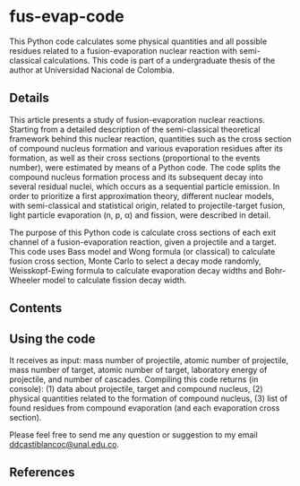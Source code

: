 # fus-evap-code
This Python code calculates some physical quantities and all possible residues related to a fusion-evaporation nuclear reaction with semi-classical calculations. This code is part of a undergraduate thesis of the author at Universidad Nacional de Colombia.

## Details
This article presents a study of fusion-evaporation nuclear reactions. Starting from a detailed description of the semi-classical theoretical framework behind this nuclear reaction, quantities such as the cross section of compound nucleus formation and various evaporation residues after its formation, as well as their cross sections (proportional to the events number), were estimated by means of a Python code. The code splits the compound nucleus formation process and its subsequent decay into several residual nuclei, which occurs as a sequential particle emission. In order to prioritize a first approximation theory, different nuclear models, with semi-classical and statistical origin, related to projectile-target fusion, light particle evaporation (n, p, $\upalpha$) and fission, were described in detail.

The purpose of this Python code is calculate cross sections of each exit channel of a fusion-evaporation reaction, given a projectile and a target.
This code uses Bass model and Wong formula (or classical) to calculate fusion cross section, Monte Carlo to select a decay mode randomly, Weisskopf-Ewing formula to calculate evaporation decay widths and Bohr-Wheeler model to calculate fission decay width.

## Contents

## Using the code
It receives as input: mass number of projectile, atomic number of projectile, mass number of target, atomic number of target, laboratory energy of projectile, and number of cascades.
Compiling this code returns (in console): (1) data about projectile, target and compound nucleus, (2) physical quantities related to the formation of compound nucleus, (3) list of found residues from compound evaporation (and each evaporation cross section).

Please feel free to send me any question or suggestion to my email [ddcastiblancoc@unal.edu.co](mailto:ddcastiblancoc@unal.edu.co).

## References
